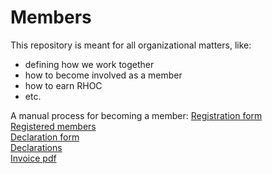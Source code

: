 # Members

This repository is meant for all organizational matters, like:
- defining how we work together
- how to become involved as a member
- how to earn RHOC
- etc.

A manual process for becoming a member:
[Registration form](https://docs.google.com/open?id=1BohlW_z9HgMbAaFaAZcwno7mbIB3KgFCsAzpqZbZf04)<br>
[Registered members](https://docs.google.com/open?id=1FU9SIwocJk2EXPqsx8x7vlORqul2WDnNs-nG0w3vbV8)<br>
[Declaration form](https://drive.google.com/open?id=1LpXu_Nl8LajffKbSRnqMi_GTbZ6HiqlnZ3eWQ4cm4no)<br>
[Declarations](https://drive.google.com/open?id=19Y5aEZelHa2JISCXB6jViTiRx9H0cCmha8arYz7vbg0)<br>
[Invoice pdf](https://drive.google.com/open?id=0BwX0krsxHncTbk5pRmZBWDBsZm8)<br>
